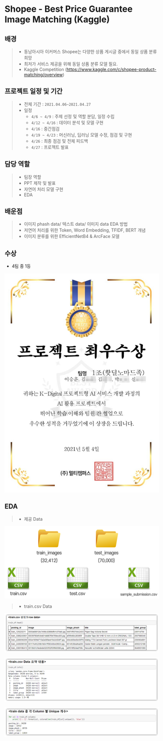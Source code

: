 # Shopee - Best Price Guarantee Image Matching (Kaggle)



## 배경

> - 동남아시아 이커머스 Shopee는 다양한 상품 게시글 중에서 동일 상품 분류 희망
> - 최저가 서비스 제공을 위해 동일 상품 분류 모델 필요.
> - Kaggle Competition (https://www.kaggle.com/c/shopee-product-matching/overview)



## 프로젝트 일정 및 기간

> - 전체 기간 : `2021.04.06~2021.04.27`
> - 일정
>   - `4/6 ~ 4/9` : 주제 선정 및 역할 분담, 일정 수립
>   - `4/12 ~ 4/16` : 데이터 분석 및 모델 구현
>   - `4/16` : 중간점검
>   - `4/19 ~ 4/23` : 머신러닝, 딥러닝 모델 수정, 점검 및 구현
>   - `4/26` : 최종 점검 및 전체 피드백
>   - `4/27` : 프로젝트 발표



## 담당 역할

> - 팀장 역할
> - PPT 제작 및 발표
> - 자연어 처리 모델 구현
> - EDA



## 배운점

> - 이미지 phash data/ 텍스트 data/ 이미지 data EDA 방법
> - 저연어 처리를 위한 Token, Word Embedding, TFIDF, BERT 개념
> - 이미지 분류를 위한 EfficientNetB4 & ArcFace 모델 



## 수상

- 4팀 중 1등

![인공지능B_AI 활용 프로젝트(최우수상)_1조(수정)](md-images/%EC%9D%B8%EA%B3%B5%EC%A7%80%EB%8A%A5B_AI%20%ED%99%9C%EC%9A%A9%20%ED%94%84%EB%A1%9C%EC%A0%9D%ED%8A%B8(%EC%B5%9C%EC%9A%B0%EC%88%98%EC%83%81)_1%EC%A1%B0(%EC%88%98%EC%A0%95).JPG)

## EDA

> - 제공 Data

![image-20210506111103866](md-images/image-20210506111103866.png)



> - train.csv Data

![image-20210506111200803](md-images/image-20210506111200803.png)

![image-20210506111213495](md-images/image-20210506111213495.png)

![image-20210506111219744](md-images/image-20210506111219744.png)

